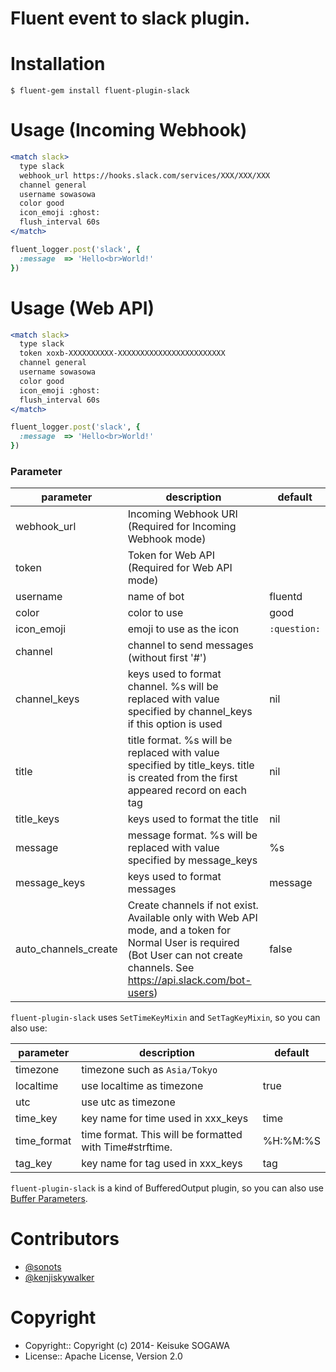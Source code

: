 # Fluent event to slack plugin.

# Installation

```
$ fluent-gem install fluent-plugin-slack
```

# Usage (Incoming Webhook)

```apache
<match slack>
  type slack
  webhook_url https://hooks.slack.com/services/XXX/XXX/XXX
  channel general
  username sowasowa
  color good
  icon_emoji :ghost:
  flush_interval 60s
</match>
```

```ruby
fluent_logger.post('slack', {
  :message  => 'Hello<br>World!'
})
```

# Usage (Web API)

```apache
<match slack>
  type slack
  token xoxb-XXXXXXXXXX-XXXXXXXXXXXXXXXXXXXXXXXX
  channel general
  username sowasowa
  color good
  icon_emoji :ghost:
  flush_interval 60s
</match>
```

```ruby
fluent_logger.post('slack', {
  :message  => 'Hello<br>World!'
})
```

### Parameter

|parameter|description|default|
|---|---|---|
|webhook_url|Incoming Webhook URI (Required for Incoming Webhook mode)||
|token|Token for Web API (Required for Web API mode)||
|username|name of bot|fluentd|
|color|color to use|good|
|icon_emoji|emoji to use as the icon|`:question:`|
|channel|channel to send messages (without first '#')||
|channel_keys|keys used to format channel. %s will be replaced with value specified by channel_keys if this option is used|nil|
|title|title format. %s will be replaced with value specified by title_keys. title is created from the first appeared record on each tag|nil|
|title_keys|keys used to format the title|nil|
|message|message format. %s will be replaced with value specified by message_keys|%s|
|message_keys|keys used to format messages|message|
|auto_channels_create|Create channels if not exist. Available only with Web API mode, and a token for Normal User is required (Bot User can not create channels. See https://api.slack.com/bot-users)|false|

`fluent-plugin-slack` uses `SetTimeKeyMixin` and `SetTagKeyMixin`, so you can also use:

|parameter|description|default|
|---|---|---|
|timezone|timezone such as `Asia/Tokyo`||
|localtime|use localtime as timezone|true|
|utc|use utc as timezone||
|time_key|key name for time used in xxx_keys|time|
|time_format|time format. This will be formatted with Time#strftime.|%H:%M:%S|
|tag_key|key name for tag used in xxx_keys|tag|

`fluent-plugin-slack` is a kind of BufferedOutput plugin, so you can also use [Buffer Parameters](http://docs.fluentd.org/articles/out_exec#buffer-parameters).

# Contributors

- [@sonots](https://github.com/sonots)
- [@kenjiskywalker](https://github.com/kenjiskywalker)

# Copyright

* Copyright:: Copyright (c) 2014- Keisuke SOGAWA
* License::   Apache License, Version 2.0

